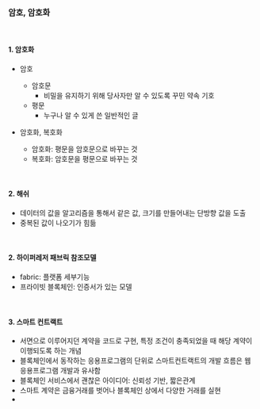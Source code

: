 ### 암호, 암호화

<br/>

#### 1. 암호화

- 암호
    - 암호문
        - 비밀을 유지하기 위해 당사자만 알 수 있도록 꾸민 약속 기호
    - 평문
        - 누구나 알 수 있게 쓴 일반적인 글

- 암호화, 복호화
    - 암호화: 평문을 암호문으로 바꾸는 것
    - 복호화: 암호문을 평문으로 바꾸는 것


<br/>

#### 2. 해쉬
- 데이터의 값을 알고리즘을 통해서 같은 값, 크기를 만들어내는 단방향 값을 도출
- 중복된 값이 나오기가 힘듦

<br/>

#### 2. 하이퍼레저 패브릭 참조모델
- fabric: 플랫폼 세부기능
- 프라이빗 블록체인: 인증서가 있는 모델


<br/>

#### 3. 스마트 컨트랙트
- 서면으로 이루어지던 계약을 코드로 구현, 특정 조건이 충족되었을 때 해당 계약이 이행되도록 하는 개념
- 블록체인에서 동작하는 응용프로그램의 단위로 스마트컨트랙트의 개발 흐름은 웹 응용프로그램 개발과 유사함
- 블록체인 서비스에서 괜찮은 아이디어: 신뢰성 기반, 짧은관계
- 스마트 계약은 금융거래를 벗어나 블록체인 상에서 다양한 거래를 실현
- 


